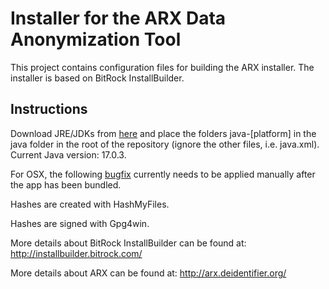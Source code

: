 Installer for the ARX Data Anonymization Tool
====

This project contains configuration files for building the ARX installer. The installer is based on BitRock InstallBuilder.

Instructions
----

Download JRE/JDKs from [here](https://installbuilder.com/java/) and place the folders java-[platform] in the java folder
in the root of the repository (ignore the other files, i.e. java.xml). Current Java version: 17.0.3.

For OSX, the following [bugfix](https://git.eclipse.org/r/#/c/105553/1/features/org.eclipse.equinox.executable.feature/bin/cocoa/macosx/x86_64/Eclipse.app/Contents/Info.plist) currently needs to be applied manually after the app has been bundled.

Hashes are created with HashMyFiles.

Hashes are signed with Gpg4win.

More details about BitRock InstallBuilder can be found at: http://installbuilder.bitrock.com/   

More details about ARX can be found at: http://arx.deidentifier.org/   
